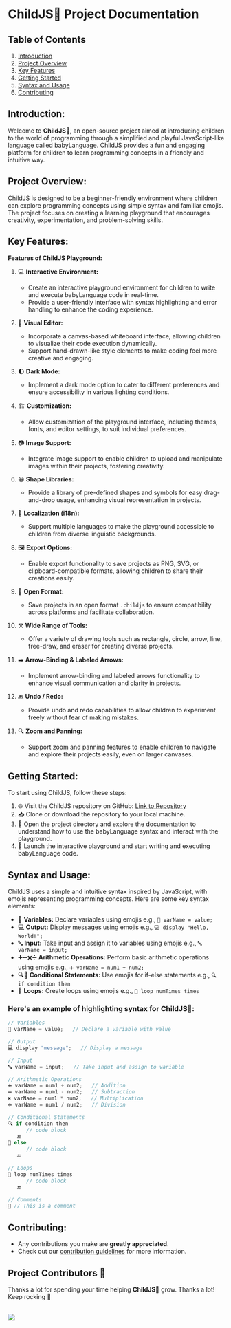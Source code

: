 # ChildJS🧒 Project Documentation

## Table of Contents

1. [Introduction](#introduction)
2. [Project Overview](#project-overview)
3. [Key Features](#key-features)
4. [Getting Started](#getting-started)
5. [Syntax and Usage](#syntax-and-usage)
6. [Contributing](#contributing)
<!-- 7. [Support and Feedback](#support-and-feedback) -->
<!-- 8. [License](#license) -->

## Introduction:
Welcome to **ChildJS🧒**, an open-source project aimed at introducing children to the world of programming through a simplified and playful JavaScript-like language called babyLanguage. ChildJS provides a fun and engaging platform for children to learn programming concepts in a friendly and intuitive way.

## Project Overview:
ChildJS is designed to be a beginner-friendly environment where children can explore programming concepts using simple syntax and familiar emojis. The project focuses on creating a learning playground that encourages creativity, experimentation, and problem-solving skills.

## Key Features:
**Features of ChildJS Playground:**
1. 💻 **Interactive Environment:**
   - Create an interactive playground environment for children to write and execute babyLanguage code in real-time.
   - Provide a user-friendly interface with syntax highlighting and error handling to enhance the coding experience.

2. 🎨 **Visual Editor:**
   - Incorporate a canvas-based whiteboard interface, allowing children to visualize their code execution dynamically.
   - Support hand-drawn-like style elements to make coding feel more creative and engaging.

3. 🌓 **Dark Mode:**
   - Implement a dark mode option to cater to different preferences and ensure accessibility in various lighting conditions.

4. 🏗️ **Customization:**
   - Allow customization of the playground interface, including themes, fonts, and editor settings, to suit individual preferences.

5. 📷 **Image Support:**
   - Integrate image support to enable children to upload and manipulate images within their projects, fostering creativity.

6. 😀 **Shape Libraries:**
   - Provide a library of pre-defined shapes and symbols for easy drag-and-drop usage, enhancing visual representation in projects.

7. 👅 **Localization (i18n):**
   - Support multiple languages to make the playground accessible to children from diverse linguistic backgrounds.

8. 🖼️ **Export Options:**
   - Enable export functionality to save projects as PNG, SVG, or clipboard-compatible formats, allowing children to share their creations easily.

9. 💾 **Open Format:**
   - Save projects in an open format `.childjs` to ensure compatibility across platforms and facilitate collaboration.

10. ⚒️ **Wide Range of Tools:**
    - Offer a variety of drawing tools such as rectangle, circle, arrow, line, free-draw, and eraser for creating diverse projects.

11. ➡️ **Arrow-Binding & Labeled Arrows:**
    - Implement arrow-binding and labeled arrows functionality to enhance visual communication and clarity in projects.

12. 🔙 **Undo / Redo:**
    - Provide undo and redo capabilities to allow children to experiment freely without fear of making mistakes.

13. 🔍 **Zoom and Panning:**
    - Support zoom and panning features to enable children to navigate and explore their projects easily, even on larger canvases.

<!-- **Requirements:**
- The playground should be accessible via web browsers without requiring any downloads or installations.
- Ensure compatibility with popular web browsers such as Chrome, Firefox, Safari, and Edge.
- Implement responsive design principles to ensure usability on various screen sizes, including desktops, tablets, and smartphones.
- Provide clear and concise documentation with tutorials, examples, and usage guidelines to assist children in using the playground effectively.
- Prioritize performance optimizations to maintain smooth and responsive interactions, even with complex projects.
- Foster a safe and inclusive community environment with moderation features to prevent misuse and promote positive interactions among users. -->


## Getting Started:

To start using ChildJS, follow these steps:

1. 🌐 Visit the ChildJS repository on GitHub: [Link to Repository](https://github.com/danishzayan/childJS.git)
2. 📥 Clone or download the repository to your local machine.
3. 📂 Open the project directory and explore the documentation to understand how to use the babyLanguage syntax and interact with the playground.
4. 🚀 Launch the interactive playground and start writing and executing babyLanguage code.

## Syntax and Usage:

ChildJS uses a simple and intuitive syntax inspired by JavaScript, with emojis representing programming concepts. Here are some key syntax elements:

- 🍼 **Variables:** Declare variables using emojis e.g., `🍼 varName = value;`
- 💻 **Output:** Display messages using emojis e.g., `💻 display "Hello, World!";`
- 🔤 **Input:** Take input and assign it to variables using emojis e.g., `🔤 varName = input;`
- ➕➖✖️➗ **Arithmetic Operations:** Perform basic arithmetic operations using emojis e.g., `➕ varName = num1 + num2;`
- 🔍🔎 **Conditional Statements:** Use emojis for if-else statements e.g., `🔍 if condition then`
- 🔁 **Loops:** Create loops using emojis e.g., `🔁 loop numTimes times`

### Here's an example of highlighting syntax for ChildJS🧒:
```javascript
// Variables
🍼 varName = value;   // Declare a variable with value

// Output
💻 display "message";   // Display a message

// Input
🔤 varName = input;   // Take input and assign to variable

// Arithmetic Operations
➕ varName = num1 + num2;   // Addition
➖ varName = num1 - num2;   // Subtraction
✖️ varName = num1 * num2;   // Multiplication
➗ varName = num1 / num2;   // Division

// Conditional Statements
🔍 if condition then
      // code block
   🔚
🔎 else
      // code block
   🔚

// Loops
🔁 loop numTimes times
      // code block
   🔚

// Comments
📝 // This is a comment
```

## Contributing:

- Any contributions you make are **greatly appreciated**.
- Check out our [contribution guidelines](/CONTRIBUTING.md) for more information.

## Project Contributors 🌟
Thanks a lot for spending your time helping **ChildJS🧒** grow. Thanks a lot! Keep rocking 🎉 </p><br />
<a href="https://github.com/danishzayan/childJS/graphs/contributors">
  <img src="https://contrib.rocks/image?repo=danishzayan/childJS" />
</a>


